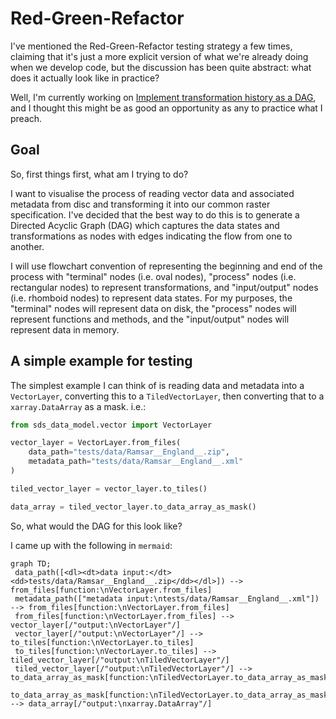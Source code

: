 # Red-Green-Refactor

I've mentioned the Red-Green-Refactor testing strategy a few times, claiming that it's just a more explicit version of what we're already doing when we develop code, but the discussion has been quite abstract: what does it actually look like in practice?

Well, I'm currently working on [Implement transformation history as a DAG](https://github.com/Defra-Data-Science-Centre-of-Excellence/sds-data-model/issues/56), and I thought this might be as good an opportunity as any to practice what I preach.

## Goal

So, first things first, what am I trying to do?

I want to visualise the process of reading vector data and associated metadata from disc and transforming it into our common raster specification. I've decided that the best way to do this is to generate a Directed Acyclic Graph (DAG) which captures the data states and transformations as nodes with edges indicating the flow from one to another.

I will use flowchart convention of representing the beginning and end of the process with "terminal" nodes (i.e. oval nodes), "process" nodes (i.e. rectangular nodes) to represent transformations, and "input/output" nodes (i.e. rhomboid nodes) to represent data states. For my purposes, the "terminal" nodes will represent data on disk, the "process" nodes will represent functions and methods, and the "input/output" nodes will represent data in memory.

## A simple example for testing

The simplest example I can think of is reading data and metadata into a `VectorLayer`, converting this to a `TiledVectorLayer`, then converting that to a `xarray.DataArray` as a mask. i.e.:

```python
from sds_data_model.vector import VectorLayer

vector_layer = VectorLayer.from_files(
    data_path="tests/data/Ramsar__England__.zip",
    metadata_path="tests/data/Ramsar__England__.xml"
)

tiled_vector_layer = vector_layer.to_tiles()

data_array = tiled_vector_layer.to_data_array_as_mask()
```

So, what would the DAG for this look like?

I came up with the following in `mermaid`:

```mermaid
graph TD;
 data_path([<dl><dt>data input:</dt><dd>tests/data/Ramsar__England__.zip</dd></dl>]) --> from_files[function:\nVectorLayer.from_files]
 metadata_path(["metadata input:\ntests/data/Ramsar__England__.xml"]) --> from_files[function:\nVectorLayer.from_files]
 from_files[function:\nVectorLayer.from_files] --> vector_layer[/"output:\nVectorLayer"/]
 vector_layer[/"output:\nVectorLayer"/] --> to_tiles[function:\nVectorLayer.to_tiles]
 to_tiles[function:\nVectorLayer.to_tiles] --> tiled_vector_layer[/"output:\nTiledVectorLayer"/]
 tiled_vector_layer[/"output:\nTiledVectorLayer"/] --> to_data_array_as_mask[function:\nTiledVectorLayer.to_data_array_as_mask]
 to_data_array_as_mask[function:\nTiledVectorLayer.to_data_array_as_mask] --> data_array[/"output:\nxarray.DataArray"/]
```
